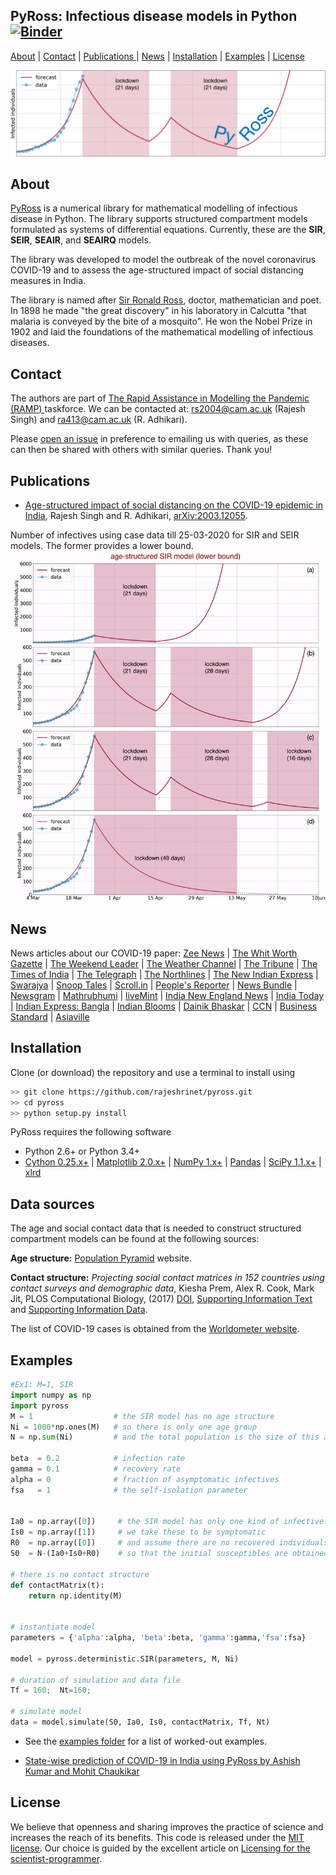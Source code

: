 ## PyRoss: Infectious disease models in Python [![Binder](https://mybinder.org/badge.svg)](https://mybinder.org/v2/gh/rajeshrinet/pyross/master?filepath=examples)

[About](#about) | [Contact](#contact) | [Publications ](#publications) | [News](#news) | [Installation](#installation) | [Examples](#examples) | [License](#license)

![Imagel](examples/banner.png)

## About

[PyRoss](https://gitlab.com/rajeshrinet/pyross) is a numerical library for mathematical modelling of infectious disease in Python. The library supports structured compartment models formulated as systems of differential equations. Currently, these are the **SIR**, **SEIR**, **SEAIR**, and **SEAIRQ** models. 

The library was developed to model the outbreak of the novel coronavirus COVID-19 and to assess the age-structured impact of social distancing measures in India. 

The library is named after [Sir Ronald Ross](https://en.wikipedia.org/wiki/Ronald_Ross), doctor, mathematician and poet. In 1898 he made "the great discovery" in his laboratory in Calcutta "that malaria is conveyed by the bite of a mosquito".  He won the Nobel Prize in 1902 and laid the foundations of the mathematical modelling of infectious diseases. 


## Contact

The authors are part of [The Rapid Assistance in Modelling the Pandemic (RAMP) ](https://www.maths.cam.ac.uk/features/call-action-covid-19) taskforce. We can be contacted at: rs2004@cam.ac.uk (Rajesh Singh) and ra413@cam.ac.uk (R. Adhikari). 

Please [open an issue](https://github.com/rajeshrinet/pyross/issues) in preference to emailing us with queries, as these can then be shared with others with similar queries. Thank you!


## Publications

* [Age-structured impact of social distancing on the COVID-19 epidemic in India](https://github.com/rajeshrinet/pyross/blob/master/draft/covid19.pdf), Rajesh Singh and R. Adhikari, [arXiv:2003.12055](https://arxiv.org/abs/2003.12055).

Number of infectives using case data till 25-03-2020 for SIR and SEIR models. The former provides a lower bound. 
![SIR and SEIR](draft/sir-seir.gif)


## News
News articles about our COVID-19 paper:  [Zee News](https://zeenews.india.com/india/3-week-coronavirus-covid-19-lockdown-not-enough-sustained-periods-of-shutdown-with-periodic-relaxation-will-work-research-2272313.html) | [The Whit Worth Gazette](https://thewhitworthgazette.com/2020/03/30/coronavirus-lockdown-cambridge-model-predicts-what-india-needs-to-contain-covid-19-spread) |  [The Weekend Leader](http://www.theweekendleader.com/Headlines/54963/49-day-lockdown-necessary-to-stop-covid-19-resurgence-in-india-study.html) | [The Weather Channel](https://weather.com/en-IN/india/coronavirus/news/2020-03-29-india-needs-49-day-lockdown-prevent-resurgence-covid-19-study) | [The Tribune](https://www.tribuneindia.com/news/49-day-lockdown-necessary-to-stop-coronavirus-resurgence-in-india-study-62790) | [The Times of India](https://timesofindia.indiatimes.com/readersblog/viewofac/a-hard-headed-look-can-india-fight-covid-19-only-through-lock-down-for-how-long-11163/) | [The Telegraph](https://www.telegraphindia.com/india/coronavirus-outbreak-a-case-for-evidence-based-lockdowns-after-april-14/cid/1760155) | [The Northlines](http://www.thenorthlines.com/21-day-covid-19-lockdown-not-enough-sustained-shutdown-with-periodic-relaxation-will-work-research/) | [The New Indian Express](https://www.newindianexpress.com/nation/2020/mar/28/21-day-lockdown-not-enough-to-contain-coronavirus-outbreak-study-2122803.html) |  [Swarajya](https://swarajyamag.com/insta/49-day-lockdown-required-to-prevent-return-of-covid-19-in-india-cambridge-university-study-suggests) | [Snoop Tales](https://snooptales.com/2020/03/30/coronavirus-lockdown-cambridge-model-predicts-what-india-needs-to-contain-covid-19-spread/) | [Scroll.in](https://scroll.in/article/957636/the-political-fix-heres-what-indias-chaotic-attempt-to-lock-down-1-3-billion-people-looks-like) | [People's Reporter](https://www.peoplesreporter.in/science-technology/5801-minimum-49-days-lockdown-necessary-to-prevent-covid-19-says-cambridge-researcher.html) | [News Bundle](https://newsbunddle.com/%E0%A4%95%E0%A5%8B%E0%A4%B0%E0%A5%8B%E0%A4%A8%E0%A4%BE%E0%A4%B5%E0%A4%BE%E0%A4%AF%E0%A4%B0%E0%A4%B8-%E0%A4%B2%E0%A5%89%E0%A4%95%E0%A4%A1%E0%A4%BE%E0%A4%89%E0%A4%A8-%E0%A4%95%E0%A5%88%E0%A4%AE/) | [Newsgram](https://www.newsgram.com/49-day-national-lockdown-prevent-coronavirus-resurgence-india) |  [Mathrubhumi](https://www.mathrubhumi.com/news/india/49-day-lockdown-necessary-to-stop-coronavirus-resurgence-in-india-study-1.4652600)  | [liveMint](https://www.livemint.com/news/india/49-day-lockdown-necessary-to-stop-coronavirus-resurgence-in-india-study-11585473979844.html) |  [India New England News](https://indianewengland.com/2020/03/49-day-lockdown-necessary-to-stop-covid-19-resurgence-in-india-study/) | [India Today](https://www.indiatoday.in/india/story/coronavirus-lockdown-india-cambridge-mathematical-model-extension-1661321-2020-03-30) | [Indian Express: Bangla](https://bengali.indianexpress.com/opinion/21-days-lock-down-not-enough-exponential-curve-research-206782/) | [Indian Blooms](https://indiablooms.com/health-details/H/5782/india-needs-49-day-lockdown-to-combat-covid-19-cambridge-study.html) | [Dainik Bhaskar](https://f87kg.app.goo.gl/epaper) | [CCN](https://www.ccn.com/indias-total-coronavirus-lockdown-isnt-enough-and-its-faltering/) | [Business Standard](https://www.business-standard.com/article/current-affairs/49-day-lockdown-necessary-to-stop-coronavirus-resurgence-in-india-study-120032900487_1.html) | [Asiaville](https://www.asiavillenews.com/article/experts-on-whether-india-will-flatten-covid-19-curve-effectively-37658)

## Installation
Clone (or download) the repository and use a terminal to install using 

```bash
>> git clone https://github.com/rajeshrinet/pyross.git
>> cd pyross
>> python setup.py install
```

PyRoss requires the following software 

- Python 2.6+ or Python 3.4+
- [Cython 0.25.x+](http://docs.cython.org/en/latest/index.html) |  [Matplotlib 2.0.x+](https://matplotlib.org) | [NumPy 1.x+](http://www.numpy.org) |  [Pandas](https://pandas.pydata.org/) | [SciPy 1.1.x+](https://www.scipy.org/) | [xlrd](https://xlrd.readthedocs.io/en/latest/)

## Data sources

The age and social contact data that is needed to construct structured compartment models can be found at the following sources:

**Age structure:** [Population Pyramid](https://www.populationpyramid.net/) website. 

**Contact structure:** *Projecting social contact matrices in 152 countries using contact surveys and demographic data*, Kiesha Prem, Alex R. Cook, Mark Jit, PLOS Computational Biology, (2017) [DOI]( https://doi.org/10.1371/journal.pcbi.1005697), [Supporting Information Text](https://doi.org/10.1371/journal.pcbi.1005697.s001)  and [Supporting Information Data](https://doi.org/10.1371/journal.pcbi.1005697.s001).

The list of COVID-19 cases is obtained from the [Worldometer website](https://www.worldometers.info/coronavirus).


## Examples
```Python
#Ex1: M=1, SIR
import numpy as np
import pyross
M = 1                  # the SIR model has no age structure
Ni = 1000*np.ones(M)   # so there is only one age group 
N = np.sum(Ni)         # and the total population is the size of this age group

beta  = 0.2            # infection rate 
gamma = 0.1            # recovery rate 
alpha = 0              # fraction of asymptomatic infectives 
fsa   = 1              # the self-isolation parameter 


Ia0 = np.array([0])     # the SIR model has only one kind of infective 
Is0 = np.array([1])     # we take these to be symptomatic 
R0  = np.array([0])     # and assume there are no recovered individuals initially 
S0  = N-(Ia0+Is0+R0)    # so that the initial susceptibles are obtained from S + Ia + Is + R = N

# there is no contact structure
def contactMatrix(t):   
    return np.identity(M) 


# instantiate model
parameters = {'alpha':alpha, 'beta':beta, 'gamma':gamma,'fsa':fsa}

model = pyross.deterministic.SIR(parameters, M, Ni)

# duration of simulation and data file
Tf = 160;  Nt=160; 

# simulate model
data = model.simulate(S0, Ia0, Is0, contactMatrix, Tf, Nt)
```

* See the [examples folder](https://github.com/rajeshrinet/pyross/tree/master/examples) for a list of worked-out examples.

* [State-wise prediction of COVID-19 in India using PyRoss by Ashish Kumar and Mohit Chaukikar](https://medium.com/@mohit.chaukikar_57513/an-attempt-to-study-the-spread-of-covid-19-at-state-level-in-india-6ccb910c8b55)



## License
We believe that openness and sharing improves the practice of science and increases the reach of its benefits. This code is released under the [MIT license](http://opensource.org/licenses/MIT). Our choice is guided by the excellent article on [Licensing for the scientist-programmer](http://www.ploscompbiol.org/article/info%3Adoi%2F10.1371%2Fjournal.pcbi.1002598). 
